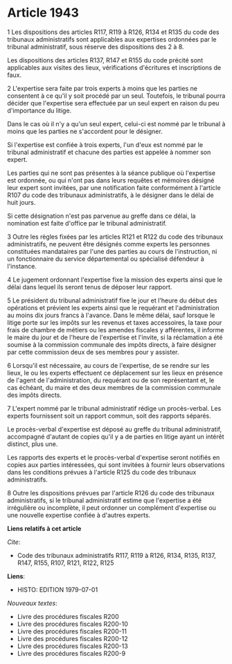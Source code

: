 # Article 1943

1  Les dispositions des articles R117, R119 à  R126,  R134 et  R135 du code des tribunaux administratifs sont applicables aux
expertises ordonnées par le tribunal administratif, sous réserve des dispositions des 2 à 8.

Les dispositions des articles  R137,  R147 et  R155 du code précité sont applicables aux visites des lieux, vérifications
d'écritures et inscriptions de faux.

2  L'expertise sera faite par trois experts à moins que les parties ne consentent à ce qu'il y soit procédé par un seul.
Toutefois, le tribunal pourra décider que l'expertise sera effectuée par un seul expert en raison du peu d'importance du
litige.

Dans le cas où il n'y a qu'un seul expert, celui-ci est nommé par le tribunal à moins que les parties ne s'accordent pour le
désigner.

Si l'expertise est confiée à trois experts, l'un d'eux est nommé par le tribunal administratif et chacune des parties est
appelée à nommer son expert.

Les parties qui ne sont pas présentes à la séance publique où l'expertise est ordonnée, ou qui n'ont pas dans leurs requêtes
et mémoires désigné leur expert sont invitées, par une notification faite conformément à l'article  R107 du code des
tribunaux administratifs, à le désigner dans le délai de huit jours.

Si cette désignation n'est pas parvenue au greffe dans ce délai, la nomination est faite d'office par le tribunal
administratif.

3  Outre les règles fixées par les articles  R121 et  R122 du code des tribunaux administratifs, ne peuvent être désignés
comme experts les personnes constituées mandataires par l'une des parties au cours de l'instruction, ni un fonctionnaire du
service départemental ou spécialisé défendeur à l'instance.

4  Le jugement ordonnant l'expertise fixe la mission des experts ainsi que le délai dans lequel ils seront tenus de déposer
leur rapport.

5  Le président du tribunal administratif fixe le jour et l'heure du début des opérations et prévient les experts ainsi que
le requérant et l'administration au moins dix jours francs à l'avance. Dans le même délai, sauf lorsque le litige porte sur
les impôts sur les revenus et taxes accessoires, la taxe pour frais de chambre de métiers ou les amendes fiscales y
afférentes, il informe le maire du jour et de l'heure de l'expertise et l'invite, si la réclamation a été soumise à la
commission communale des impôts directs, à faire désigner par cette commission deux de ses membres pour y assister.

6  Lorsqu'il est nécessaire, au cours de l'expertise, de se rendre sur les lieux, le ou les experts effectuent ce déplacement
sur les lieux en présence de l'agent de l'administration, du requérant ou de son représentant et, le cas échéant, du maire et
des deux membres de la commission communale des impôts directs.

7  L'expert nommé par le tribunal administratif rédige un procès-verbal. Les experts fournissent soit un rapport commun, soit
des rapports séparés.

Le procès-verbal d'expertise est déposé au greffe du tribunal administratif, accompagné d'autant de copies qu'il y a de
parties en litige ayant un intérêt distinct, plus une.

Les rapports des experts et le procès-verbal d'expertise seront notifiés en copies aux parties intéressées, qui sont invitées
à fournir leurs observations dans les conditions prévues à l'article R125 du code des tribunaux administratifs.

8  Outre les dispositions prévues par l'article  R126 du code des tribunaux administratifs, si le tribunal administratif
estime que l'expertise a été irrégulière ou incomplète, il peut ordonner un complément d'expertise ou une nouvelle expertise
confiée à d'autres experts.

**Liens relatifs à cet article**

_Cite_:

  - Code des tribunaux administratifs R117, R119 à R126, R134, R135, R137, R147, R155, R107, R121, R122, R125

**Liens**:

  - HISTO: EDITION 1979-07-01

_Nouveaux textes_:

  - Livre des procédures fiscales R200
  - Livre des procédures fiscales R200-10
  - Livre des procédures fiscales R200-11
  - Livre des procédures fiscales R200-12
  - Livre des procédures fiscales R200-13
  - Livre des procédures fiscales R200-9
